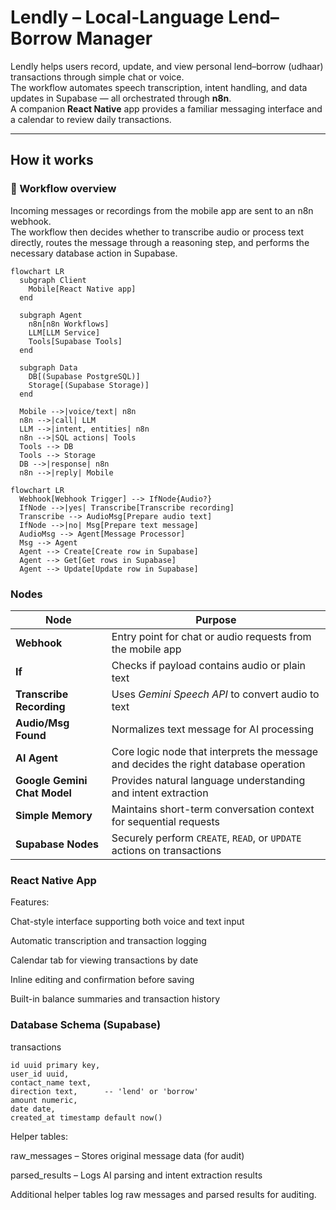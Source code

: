 # Lendly – Local-Language Lend–Borrow Manager

Lendly helps users record, update, and view personal lend–borrow (udhaar) transactions through simple chat or voice.  
The workflow automates speech transcription, intent handling, and data updates in Supabase — all orchestrated through **n8n**.  
A companion **React Native** app provides a familiar messaging interface and a calendar to review daily transactions.

---

## How it works

### 🧩 Workflow overview
Incoming messages or recordings from the mobile app are sent to an n8n webhook.  
The workflow then decides whether to transcribe audio or process text directly, routes the message through a reasoning step, and performs the necessary database action in Supabase.
```mermaid
flowchart LR
  subgraph Client
    Mobile[React Native app]
  end

  subgraph Agent
    n8n[n8n Workflows]
    LLM[LLM Service]
    Tools[Supabase Tools]
  end

  subgraph Data
    DB[(Supabase PostgreSQL)]
    Storage[(Supabase Storage)]
  end

  Mobile -->|voice/text| n8n
  n8n -->|call| LLM
  LLM -->|intent, entities| n8n
  n8n -->|SQL actions| Tools
  Tools --> DB
  Tools --> Storage
  DB -->|response| n8n
  n8n -->|reply| Mobile

```


```mermaid
flowchart LR
  Webhook[Webhook Trigger] --> IfNode{Audio?}
  IfNode -->|yes| Transcribe[Transcribe recording]
  Transcribe --> AudioMsg[Prepare audio text]
  IfNode -->|no| Msg[Prepare text message]
  AudioMsg --> Agent[Message Processor]
  Msg --> Agent
  Agent --> Create[Create row in Supabase]
  Agent --> Get[Get rows in Supabase]
  Agent --> Update[Update row in Supabase]

```
### Nodes

| Node                         | Purpose                                                                              |
| ---------------------------- | ------------------------------------------------------------------------------------ |
| **Webhook**                  | Entry point for chat or audio requests from the mobile app                           |
| **If**                       | Checks if payload contains audio or plain text                                       |
| **Transcribe Recording**     | Uses *Gemini Speech API* to convert audio to text                                    |
| **Audio/Msg Found**          | Normalizes text message for AI processing                                            |
| **AI Agent**                 | Core logic node that interprets the message and decides the right database operation |
| **Google Gemini Chat Model** | Provides natural language understanding and intent extraction                        |
| **Simple Memory**            | Maintains short-term conversation context for sequential requests                    |
| **Supabase Nodes**           | Securely perform `CREATE`, `READ`, or `UPDATE` actions on transactions               |

### React Native App

Features:

Chat-style interface supporting both voice and text input

Automatic transcription and transaction logging

Calendar tab for viewing transactions by date

Inline editing and confirmation before saving

Built-in balance summaries and transaction history

### Database Schema (Supabase)

transactions
```
id uuid primary key,
user_id uuid,
contact_name text,
direction text,      -- 'lend' or 'borrow'
amount numeric,
date date,
created_at timestamp default now()
```

Helper tables:

raw_messages – Stores original message data (for audit)

parsed_results – Logs AI parsing and intent extraction results

Additional helper tables log raw messages and parsed results for auditing.  